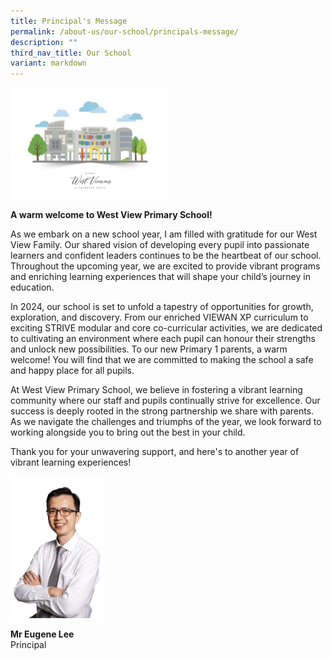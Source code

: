 ```yaml
---
title: Principal's Message
permalink: /about-us/our-school/principals-message/
description: ""
third_nav_title: Our School
variant: markdown
---
```

<style>  
img {  
  display: block;  
  margin-left: auto;  
  margin-right: auto;  
}  
</style>  
<img src="/images/school.jpeg" alt="Principal's Message" style="width:50%;">  
  


**A warm welcome to West View Primary School!**  

As we embark on a new school year, I am filled with gratitude for our West View Family. Our shared vision of developing every pupil into passionate learners and confident leaders continues to be the heartbeat of our school. Throughout the upcoming year, we are excited to provide vibrant programs and enriching learning experiences that will shape your child’s journey in education.

In 2024, our school is set to unfold a tapestry of opportunities for growth, exploration, and discovery. From our enriched VIEWAN XP curriculum to exciting STRIVE modular and core co-curricular activities, we are dedicated to cultivating an environment where each pupil can honour their strengths and unlock new possibilities. To our new Primary 1 parents, a warm welcome! You will find that we are committed to making the school a safe and happy place for all pupils.

At West View Primary School, we believe in fostering a vibrant learning community where our staff and pupils continually strive for excellence. Our success is deeply rooted in the strong partnership we
share with parents. As we navigate the challenges and triumphs of the year, we look forward to working alongside you to bring out the best in your child. 

Thank you for your unwavering support, and here's to another year of vibrant learning experiences!

  <img src="/images/DSC08852-2.jpeg" alt="School Principal" style="width:30%;">  


**Mr Eugene Lee** <br>
Principal